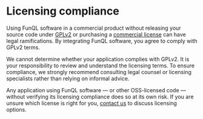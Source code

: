# Licensing compliance

Using FunQL software in a commercial product without releasing your source code under [GPLv2](
https://github.com/funql/funql-playground/blob/main/LICENSE-GPL) or purchasing a [commercial license](
https://funql.io/code/licensing/) can have legal ramifications. By integrating FunQL software, you agree to comply with
GPLv2 terms.

We cannot determine whether your application complies with GPLv2. It is your responsibility to review and understand the
licensing terms. To ensure compliance, we strongly recommend consulting legal counsel or licensing specialists rather
than relying on informal advice.

Any application using FunQL software — or other OSS-licensed code — without verifying its licensing compliance does so
at its own risk. If you are unsure which license is right for you, [contact us](mailto:support@funql.io) to discuss
licensing options.